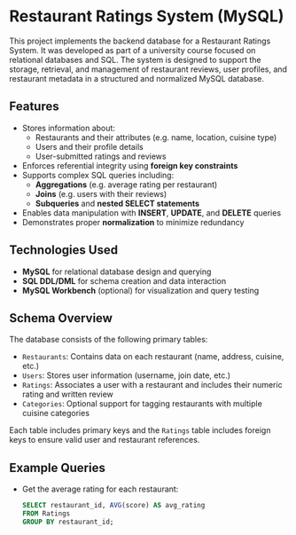 # Restaurant Ratings System (MySQL)

This project implements the backend database for a Restaurant Ratings System. It was developed as part of a university course focused on relational databases and SQL. The system is designed to support the storage, retrieval, and management of restaurant reviews, user profiles, and restaurant metadata in a structured and normalized MySQL database.

## Features

- Stores information about:
  - Restaurants and their attributes (e.g. name, location, cuisine type)
  - Users and their profile details
  - User-submitted ratings and reviews
- Enforces referential integrity using **foreign key constraints**
- Supports complex SQL queries including:
  - **Aggregations** (e.g. average rating per restaurant)
  - **Joins** (e.g. users with their reviews)
  - **Subqueries** and **nested SELECT statements**
- Enables data manipulation with **INSERT**, **UPDATE**, and **DELETE** queries
- Demonstrates proper **normalization** to minimize redundancy

## Technologies Used

- **MySQL** for relational database design and querying
- **SQL DDL/DML** for schema creation and data interaction
- **MySQL Workbench** (optional) for visualization and query testing

## Schema Overview

The database consists of the following primary tables:

- `Restaurants`: Contains data on each restaurant (name, address, cuisine, etc.)
- `Users`: Stores user information (username, join date, etc.)
- `Ratings`: Associates a user with a restaurant and includes their numeric rating and written review
- `Categories`: Optional support for tagging restaurants with multiple cuisine categories

Each table includes primary keys and the `Ratings` table includes foreign keys to ensure valid user and restaurant references.

## Example Queries

- Get the average rating for each restaurant:
  ```sql
  SELECT restaurant_id, AVG(score) AS avg_rating
  FROM Ratings
  GROUP BY restaurant_id;
